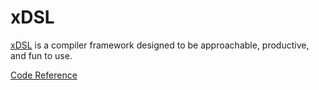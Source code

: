 # xDSL

[xDSL](https://xdsl.dev/) is a compiler framework designed to be approachable, productive, and fun to use.

[Code Reference](reference/index.md)
